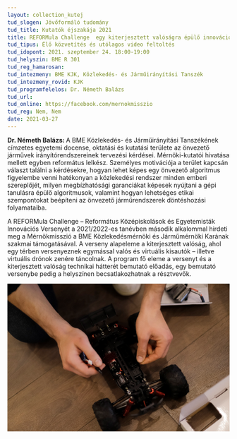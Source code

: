 ```yaml
---
layout: collection_kutej
tud_slogen: Jövőformáló tudomány
tud_title: Kutatók éjszakája 2021
title: REFORMula Challenge  egy kiterjesztett valóságra épülő innovációs verseny technikai háttere
tud_tipus: Élő közvetítés és utólagos video feltoltés
tud_idopont: 2021. szeptember 24. 18:00-19:00
tud_helyszin: BME R 301
tud_reg_hamarosan:
tud_intezmeny: BME KJK, Közlekedés- és Járműirányítási Tanszék
tud_intezmeny_rovid: KJK
tud_programfelelos: Dr. Németh Balázs
tud_url:
tud_online: https://facebook.com/mernokmisszio
tud_reg: Nem, Nem
date: 2021-03-27
---
```

<b>Dr. Németh Balázs: </b>A BME Közlekedés- és Járműirányítási Tanszékének címzetes egyetemi docense, oktatási és kutatási területe az önvezető járművek irányítórendszereinek tervezési kérdései. Mérnöki-kutatói hivatása mellett egyben református lelkész. Személyes motivációja a terület kapcsán választ találni a kérdésekre, hogyan lehet képes egy önvezető algoritmus figyelembe venni hatékonyan a közlekedési rendszer minden emberi szereplőjét, milyen megbízhatósági garanciákat képesek nyújtani a gépi tanulásra épülő algoritmusok, valamint hogyan lehetséges etikai szempontokat beépíteni az önvezető járműrendszerek döntéshozási folyamataiba.


A REFORMula Challenge – Református Középiskolások és Egyetemisták Innovációs Versenyét a 2021/2022-es tanévben második alkalommal hirdeti meg a Mérnökmisszió a BME Közlekedésmérnöki és Járműmérnöki Karának szakmai támogatásával. A verseny alapeleme a kiterjesztett valóság, ahol egy térben versenyeznek egymással valós és virtuális kisautók – illetve virtuális drónok zenére táncolnak. A program fő eleme a versenyt és a kiterjesztett valóság technikai hátterét bemutató előadás, egy bemutató versenybe pedig a helyszínen becsatlakozhatnak a résztvevők.


<img src="images/REFORMula_Challenge.png" max-width="500" class="center"> 

